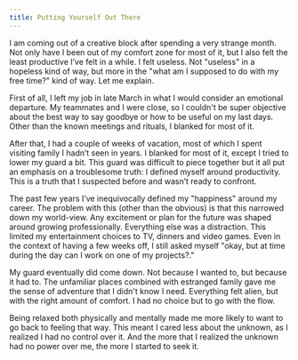 ```yaml
---
title: Putting Yourself Out There
---
```


I am coming out of a creative block after spending a very strange month.
Not only have I been out of my comfort zone for most of it, but I also felt
the least productive I’ve felt in a while. I felt useless. Not "useless" in a
hopeless kind of way, but more in the "what am I supposed to do with my free
time?" kind of way. Let me explain.

First of all, I left my job in late March in what I would consider an emotional
departure. My teammates and I were close, so I couldn't be super objective
about the best way to say goodbye or how to be useful on my last days. Other
than the known meetings and rituals, I blanked for most of it.

After that, I had a couple of weeks of vacation, most of which I spent visiting
family I hadn’t seen in years. I blanked for most of it, except I tried to
lower my guard a bit. This guard was difficult to piece together but it all put
an emphasis on a troublesome truth: I defined myself around productivity. This
is a truth that I suspected before and wasn’t ready to confront.

The past few years I’ve inequivocally defined my "happiness" around my career.
The problem with this (other than the obvious) is that this narrowed down my
world-view. Any excitement or plan for the future was shaped around growing
professionally. Everything else was a distraction. This limited my entertainment
choices to TV, dinners and video games. Even in the context of having a few
weeks off, I still asked myself "okay, but at time during the day can I work
on one of my projects?."

My guard eventually did come down. Not because I wanted to, but because it had
to. The unfamiliar places combined with estranged family gave me the sense of
adventure that I didn't know I need. Everything felt alien, but with the right
amount of comfort. I had no choice but to go with the flow.

Being relaxed both physically and mentally made me more likely to want
to go back to feeling that way. This meant I cared less about the unknown, as I
realized I had no control over it. And the more that I realized the unknown had
no power over me, the more I started to seek it.
